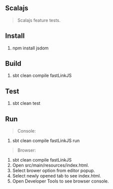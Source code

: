 Scalajs
-------
>Scalajs feature tests.

Install
-------
1. npm install jsdom

Build
-----
1. sbt clean compile fastLinkJS

Test
----
1. sbt clean test

Run
---
>Console:
1. sbt clean compile fastLinkJS run
>Browser:
1. sbt clean compile fastLinkJS
2. Open src/main/resources/index.html.
3. Select brower option from editor popup.
4. Select newly opened tab to see index.html.
5. Open Developer Tools to see browser console.